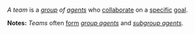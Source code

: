 *A team* is a *[group](https://github.com/gcassel/Modular-Organization-Terminology/blob/master/terms/group.md) of [agents](https://github.com/gcassel/Modular-Organization-Terminology/blob/master/terms/agent.md)* who [collaborate](https://github.com/gcassel/Modular-Organization-Terminology/blob/master/terms/collaboration.md) on a [specific](https://github.com/gcassel/Modular-Organization-Terminology/blob/master/terms/specific.md) [goal](https://github.com/gcassel/Modular-Organization-Terminology/blob/master/terms/goal.md).
		
**Notes:**  *Teams* often [form](https://github.com/gcassel/Modular-Organization-Terminology/blob/master/terms/form.md) *[group agents](https://github.com/gcassel/Modular-Organization-Terminology/blob/master/compound-terms/group-agent.md)* and *[subgroup agents](https://github.com/gcassel/Modular-Organization-Terminology/blob/master/compound-terms/subgroup-agent.md)*.  
